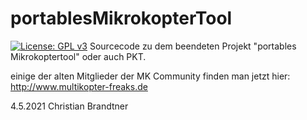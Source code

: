 # portablesMikrokopterTool

[![License: GPL v3](https://img.shields.io/badge/License-GPLv3-blue.svg)](https://www.gnu.org/licenses/gpl-3.0)
Sourcecode zu dem beendeten Projekt "portables Mikrokoptertool" oder auch PKT.

einige der alten Mitglieder der MK Community finden man jetzt hier: http://www.multikopter-freaks.de


4.5.2021 Christian Brandtner
